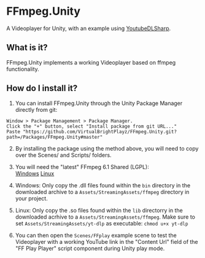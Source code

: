 # FFmpeg.Unity

A Videoplayer for Unity, with an example using [YoutubeDLSharp](https://github.com/Bluegrams/YoutubeDLSharp).

## What is it?

FFmpeg.Unity implements a working Videoplayer based on ffmpeg functionality.

## How do I install it?

1. You can install FFmpeg.Unity through the Unity Package Manager directly from git:

```
Window > Package Management > Package Manager.
Click the "+" button, select "Install package from git URL..."
Paste "https://github.com/VirtualBrightPlayz/FFmpeg.Unity.git?path=/Packages/FFmpeg.Unity#master"
```
2. By installing the package using the method above, you will need to copy over the Scenes/ and Scripts/ folders.

3. You will need the "latest" FFmpeg 6.1 Shared (LGPL):<br>
[Windows](https://github.com/BtbN/FFmpeg-Builds/releases/download/autobuild-2025-08-31-13-00/ffmpeg-n6.1.3-win64-lgpl-shared-6.1.zip)
[Linux](https://github.com/BtbN/FFmpeg-Builds/releases/download/autobuild-2025-08-31-13-00/ffmpeg-n6.1.3-linux64-lgpl-shared-6.1.tar.xz)

4. Windows: Only copy the .dll files found within the `bin` directory in the downloaded archive to a `Assets/StreamingAssets/ffmpeg` directory in your project.

5. Linux: Only copy the .so files found within the `lib` directorry in the downloaded acrhive to a `Assets/StreamingAssets/ffmpeg`. Make sure to set `Assets/StreamingAssets/yt-dlp` as executable: `chmod u+x yt-dlp`

7. You can then open the `Scenes/FFplay` example scene to test the Videoplayer with a working YouTube link in the "Content Url" field of the "FF Play Player" script component during Unity play mode.
